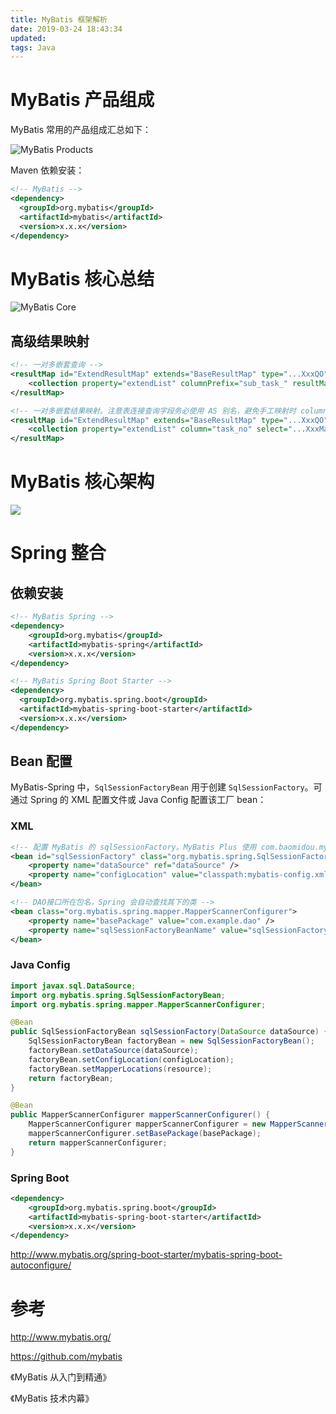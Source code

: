```yaml
---
title: MyBatis 框架解析
date: 2019-03-24 18:43:34
updated:
tags: Java
---
```


# MyBatis 产品组成

MyBatis 常用的产品组成汇总如下：

![MyBatis Products](/img/mybatis/mybatis_products.png)

Maven 依赖安装：

```xml
<!-- MyBatis -->
<dependency>
  <groupId>org.mybatis</groupId>
  <artifactId>mybatis</artifactId>
  <version>x.x.x</version>
</dependency>
```

# MyBatis 核心总结

![MyBatis Core](/img/mybatis/mybatis_core.png)

## 高级结果映射

```XML
<!-- 一对多嵌套查询 -->
<resultMap id="ExtendResultMap" extends="BaseResultMap" type="...XxxQO">
    <collection property="extendList" columnPrefix="sub_task_" resultMap="...XxxMapper.BaseResultMap" ofType="...XxxPO" />
</resultMap>

<!-- 一对多嵌套结果映射。注意表连接查询字段务必使用 AS 别名，避免手工映射时 column 取错列 -->
<resultMap id="ExtendResultMap" extends="BaseResultMap" type="...XxxQO">
    <collection property="extendList" column="task_no" select="...XxxMapper.getByTaskNo" ofType="...XxxPO" />
</resultMap>
```

# MyBatis 核心架构

![](/img/mybatis/mybatis_core_architecture.png)

# Spring 整合

## 依赖安装

```xml
<!-- MyBatis Spring -->
<dependency>
    <groupId>org.mybatis</groupId>
    <artifactId>mybatis-spring</artifactId>
    <version>x.x.x</version>
</dependency>

<!-- MyBatis Spring Boot Starter -->
<dependency>
  <groupId>org.mybatis.spring.boot</groupId>
  <artifactId>mybatis-spring-boot-starter</artifactId>
  <version>x.x.x</version>
</dependency>
```

## Bean 配置

MyBatis-Spring 中，`SqlSessionFactoryBean` 用于创建 `SqlSessionFactory`。可通过 Spring 的 XML 配置文件或 Java Config 配置该工厂 bean：

### XML

```xml
<!-- 配置 MyBatis 的 sqlSessionFactory。MyBatis Plus 使用 com.baomidou.mybatisplus.spring.MybatisSqlSessionFactoryBean -->
<bean id="sqlSessionFactory" class="org.mybatis.spring.SqlSessionFactoryBean">
    <property name="dataSource" ref="dataSource" />
    <property name="configLocation" value="classpath:mybatis-config.xml"/>
</bean>

<!-- DAO接口所在包名，Spring 会自动查找其下的类 -->
<bean class="org.mybatis.spring.mapper.MapperScannerConfigurer">
    <property name="basePackage" value="com.example.dao" />
    <property name="sqlSessionFactoryBeanName" value="sqlSessionFactory"/>
</bean>
```

### Java Config

```java
import javax.sql.DataSource;
import org.mybatis.spring.SqlSessionFactoryBean;
import org.mybatis.spring.mapper.MapperScannerConfigurer;

@Bean
public SqlSessionFactoryBean sqlSessionFactory(DataSource dataSource) {
    SqlSessionFactoryBean factoryBean = new SqlSessionFactoryBean();
    factoryBean.setDataSource(dataSource);
    factoryBean.setConfigLocation(configLocation);
    factoryBean.setMapperLocations(resource);
    return factoryBean;
}

@Bean
public MapperScannerConfigurer mapperScannerConfigurer() {
    MapperScannerConfigurer mapperScannerConfigurer = new MapperScannerConfigurer();
    mapperScannerConfigurer.setBasePackage(basePackage);
    return mapperScannerConfigurer;
}
```

### Spring Boot

```xml
<dependency>
    <groupId>org.mybatis.spring.boot</groupId>
    <artifactId>mybatis-spring-boot-starter</artifactId>
    <version>x.x.x</version>
</dependency>
```

http://www.mybatis.org/spring-boot-starter/mybatis-spring-boot-autoconfigure/

# 参考

http://www.mybatis.org/

https://github.com/mybatis

《MyBatis 从入门到精通》

《MyBatis 技术内幕》